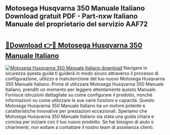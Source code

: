 ## Motosega Husqvarna 350 Manuale Italiano Download gratuit PDF - Part-nxw Italiano Manuale del proprietario del servizio AAF72

# <h2><a href="http://dfcyji.blite.top/?on=Motosega+Husqvarna+350+Manuale+Italiano">🔗Download 👉🔴 Motosega Husqvarna 350 Manuale Italiano</a></h2>

[![Motosega Husqvarna 350 Manuale Italiano download](https://i.imgur.com/lujVjoI.png)](http://dfcyji.blite.top/?on=Motosega+Husqvarna+350+Manuale+Italiano)
Navigare in sicurezza questa guida ti guiderà in modo sicuro attraverso il processo di configurazione, utilizzo e manutenzione del tuo nuovo Motosega Husqvarna 350 Manuale Italiano. Prima di utilizzare Motosega Husqvarna 350 Manuale Italiano, prenditi un momento per leggere attentamente questo Manuale. Fornisce istruzioni dettagliate su come configurare il prodotto, nonché informazioni su come utilizzare le sue varie funzioni e capacità. Questo Motosega Husqvarna 350 Manuale Italiano ha un motore potente e caratteristiche innovative per prestazioni eccezionali. Speriamo che Motosega Husqvarna 350 Manuale Italiano sia stata una guida chiara e concisa per iniziare con il tuo nuovo prodotto. Se hai bisogno di aiuto o chiarimenti, non esitare a contattare il nostro team di assistenza clienti.

